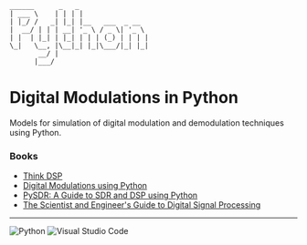 
    ______      _   _                 
    | ___ \    | | | |                
    | |_/ /   _| |_| |__   ___  _ __  
    |  __/ | | | __| '_ \ / _ \| '_ \ 
    | |  | |_| | |_| | | | (_) | | | |
    \_|   \__, |\__|_| |_|\___/|_| |_|
           __/ |                      
          |___/                       

# Digital Modulations in Python

Models for simulation of digital modulation and demodulation techniques using Python.

### Books 

- [Think DSP](https://greenteapress.com/wp/think-dsp/)
- [Digital Modulations using Python](https://www.amazon.com/Digital-Modulations-using-Python-Black/dp/1712342746)
- [PySDR: A Guide to SDR and DSP using Python](https://pysdr.org/)
- [The Scientist and Engineer's Guide to Digital Signal Processing](https://www.dspguide.com/)
  
--- 
![Python](https://img.shields.io/badge/python-3670A0?style=for-the-badge&logo=python&logoColor=ffdd54)
![Visual Studio Code](https://img.shields.io/badge/Visual%20Studio%20Code-0078d7.svg?style=for-the-badge&logo=visual-studio-code&logoColor=white)



